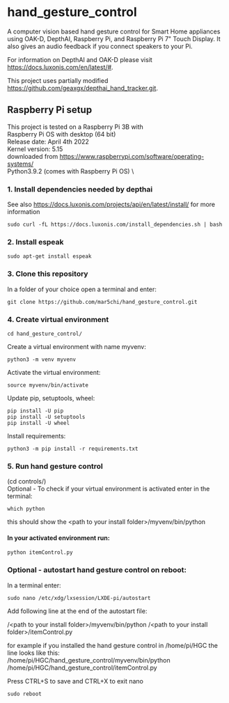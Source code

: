 # hand_gesture_control
A computer vision based hand gesture control for Smart Home appliances using OAK-D, DepthAI, Raspberry Pi, and Raspberry Pi 7" Touch Display. It also gives an audio feedback if you connect speakers to your Pi. 

For information on DepthAI and OAK-D please visit https://docs.luxonis.com/en/latest/#.

This project uses partially modified https://github.com/geaxgx/depthai_hand_tracker.git.

## Raspberry Pi setup
This project is tested on a Raspberry Pi 3B with \
Raspberry Pi OS with desktop (64 bit) \
Release date: April 4th 2022 \
Kernel version: 5.15 \
downloaded from https://www.raspberrypi.com/software/operating-systems/ \
Python3.9.2 (comes with Raspberry Pi OS) \

### 1. Install dependencies needed by depthai
See also https://docs.luxonis.com/projects/api/en/latest/install/ for more information
```console
sudo curl -fL https://docs.luxonis.com/install_dependencies.sh | bash
```

### 2. Install espeak 
```console
sudo apt-get install espeak
```

### 3. Clone this repository
In a folder of your choice open a terminal and enter: 
```console
git clone https://github.com/mar5chi/hand_gesture_control.git
```

### 4. Create virtual environment
```console
cd hand_gesture_control/
```
Create a virtual environment with name myvenv: 
```console
python3 -m venv myvenv 
```
Activate the virtual environment: 
```console
source myvenv/bin/activate 
```
Update pip, setuptools, wheel: 
```console
pip install -U pip 
pip install -U setuptools 
pip install -U wheel 
```
Install requirements:
```console
python3 -m pip install -r requirements.txt
```

### 5. Run hand gesture control
(cd controls/) \
Optional - To check if your virtual environment is activated enter in the terminal: 
```console
which python
```
this should show the \<path to your install folder\>/myvenv/bin/python 

#### In your activated environment run:
```console
python itemControl.py
```

###  Optional - autostart hand gesture control on reboot: 
In a terminal enter: 
```console
sudo nano /etc/xdg/lxsession/LXDE-pi/autostart
```
  
  Add following line at the end of the autostart file: 
  
  /\<path to your install folder\>/myvenv/bin/python /\<path to your install folder\>/itemControl.py 
  
  for example if you installed the hand gesture control in /home/pi/HGC the line looks like this: \
  /home/pi/HGC/hand_gesture_control/myvenv/bin/python /home/pi/HGC/hand_gesture_control/itemControl.py 
  
  Press CTRL+S to save and CTRL+X to exit nano 

```console
sudo reboot
```
